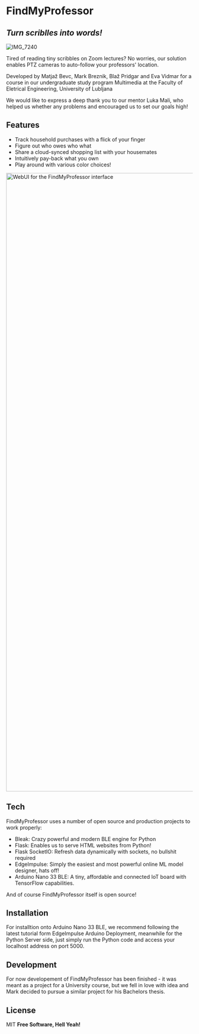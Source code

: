# FindMyProfessor
## _Turn scriblles into words!_
![IMG_7240](https://user-images.githubusercontent.com/72226231/120156122-f1075200-c1f1-11eb-8e7c-4b92b1e53911.jpeg)


Tired of reading tiny scribbles on Zoom lectures? No worries, our solution enables PTZ cameras to auto-follow your professors' location.

Developed by Matjaž Bevc, Mark Breznik, Blaž Pridgar and Eva Vidmar for a course in our undergraduate study program Multimedia at the Faculty of Eletrical Engineering, University of Lubljana

We would like to express a deep thank you to our mentor Luka Mali, who helped us whether any problems and encouraged us to set our goals high!

## Features

- Track household purchases with a flick of your finger
- Figure out who owes who what
- Share a cloud-synced shopping list with your housemates
- Intuitively pay-back what you own
- Play around with various color choices!

<img width="1671" alt="WebUI for the FindMyProfessor interface" src="https://user-images.githubusercontent.com/72226231/120156113-eea4f800-c1f1-11eb-9300-ed6476161262.png">


## Tech

FindMyProfessor uses a number of open source and production projects to work properly:

- Bleak: Crazy powerful and modern BLE engine for Python
- Flask: Enables us to serve HTML websites from Python!
- Flask SocketIO: Refresh data dynamically with sockets, no bullshit required
- EdgeImpulse: Simply the easiest and most powerful online ML model designer, hats off!
- Arduino Nano 33 BLE: A tiny, affordable and connected IoT board with TensorFlow capabilities.

And of course FindMyProfessor itself is open source!

## Installation

For installtion onto Arduino Nano 33 BLE, we recommend following the latest tutorial form EdgeImpulse Arduino Deployment, meanwhile for the Python Server side, just simply run the Python code and access your localhost address on port 5000.

## Development

For now developement of FindMyProfessor has been finished - it was meant as a project for a University course, but we fell in love with idea and Mark decided to pursue a similar project for his Bachelors thesis.

## License

MIT
**Free Software, Hell Yeah!**
